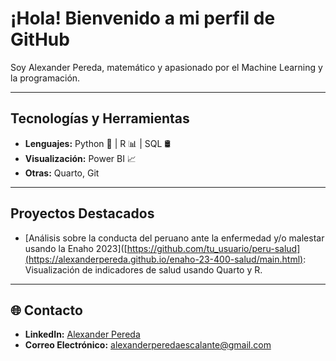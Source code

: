 
# ¡Hola! Bienvenido a mi perfil de GitHub

Soy Alexander Pereda, matemático y apasionado por el Machine Learning y la programación.

---

## Tecnologías y Herramientas  
- **Lenguajes:** Python 🐍 | R 📊 | SQL 🛢️  
- **Visualización:** Power BI 📈 
- **Otras:** Quarto, Git

---

## Proyectos Destacados    
- [Análisis sobre la conducta del peruano ante la enfermedad y/o malestar usando la Enaho 2023]([https://github.com/tu_usuario/peru-salud](https://alexanderpereda.github.io/enaho-23-400-salud/main.html): Visualización de indicadores de salud usando Quarto y R.  


---

## 🌐 Contacto  
- **LinkedIn:** [Alexander Pereda]([https://linkedin.com/in/tu_usuario](https://www.linkedin.com/in/axel-alexander-pereda-escalante/))  
- **Correo Electrónico:** alexanderperedaescalante@gmail.com  

